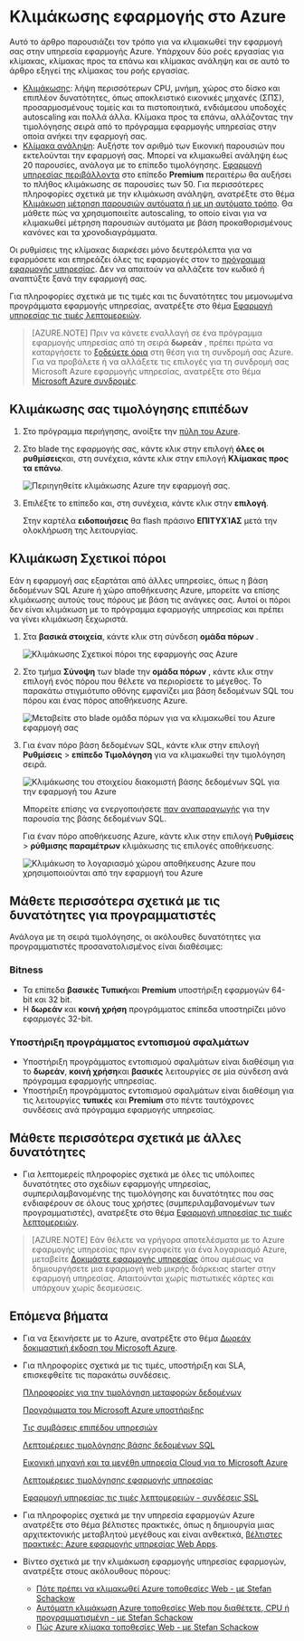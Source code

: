 <properties
    pageTitle="Κλιμάκωσης εφαρμογής στο Azure | Microsoft Azure"
    description="Μάθετε πώς να κλιμάκωσης εφαρμογής στο Azure εφαρμογής υπηρεσίας για να προσθέσετε χωρητικότητα και δυνατότητες."
    services="app-service"
    documentationCenter=""
    authors="cephalin"
    manager="wpickett"
    editor="mollybos"/>

<tags
    ms.service="app-service"
    ms.workload="na"
    ms.tgt_pltfrm="na"
    ms.devlang="na"
    ms.topic="article"
    ms.date="07/05/2016"
    ms.author="cephalin"/>

# <a name="scale-up-an-app-in-azure"></a>Κλιμάκωσης εφαρμογής στο Azure #

Αυτό το άρθρο παρουσιάζει τον τρόπο για να κλιμακωθεί την εφαρμογή σας στην υπηρεσία εφαρμογής Azure. Υπάρχουν δύο ροές εργασίας για κλίμακας, κλίμακας προς τα επάνω και κλίμακας ανάληψη και σε αυτό το άρθρο εξηγεί της κλίμακας του ροής εργασίας.

- [Κλιμάκωσης](https://en.wikipedia.org/wiki/Scalability#Horizontal_and_vertical_scaling): λήψη περισσότερων CPU, μνήμη, χώρος στο δίσκο και επιπλέον δυνατότητες, όπως αποκλειστικό εικονικές μηχανές (ΣΠΣ), προσαρμοσμένους τομείς και τα πιστοποιητικά, ενδιάμεσου υποδοχές autoscaling και πολλά άλλα. Κλίμακα προς τα επάνω, αλλάζοντας την τιμολόγησης σειρά από το πρόγραμμα εφαρμογής υπηρεσίας στην οποία ανήκει την εφαρμογή σας.
- [Κλίμακα ανάληψη](https://en.wikipedia.org/wiki/Scalability#Horizontal_and_vertical_scaling): Αυξήστε τον αριθμό των Εικονική παρουσιών που εκτελούνται την εφαρμογή σας.
Μπορεί να κλιμακωθεί ανάληψη έως 20 παρουσίες, ανάλογα με το επίπεδο τιμολόγησης. [Εφαρμογή υπηρεσίας περιβάλλοντα](../app-service/app-service-app-service-environments-readme.md) στο επίπεδο **Premium** περαιτέρω θα αυξήσει το πλήθος κλιμάκωσης σε παρουσίες των 50. Για περισσότερες πληροφορίες σχετικά με την κλιμάκωση ανάληψη, ανατρέξτε στο θέμα [Κλιμάκωση μέτρηση παρουσιών αυτόματα ή με μη αυτόματο τρόπο](../monitoring-and-diagnostics/insights-how-to-scale.md). Θα μάθετε πώς να χρησιμοποιείτε autoscaling, το οποίο είναι για να κλιμακωθεί μέτρηση παρουσιών αυτόματα με βάση προκαθορισμένους κανόνες και τα χρονοδιαγράμματα.

Οι ρυθμίσεις της κλίμακας διαρκέσει μόνο δευτερόλεπτα για να εφαρμόσετε και επηρεάζει όλες τις εφαρμογές στον το [πρόγραμμα εφαρμογής υπηρεσίας](../app-service/azure-web-sites-web-hosting-plans-in-depth-overview.md).
Δεν να απαιτούν να αλλάζετε τον κωδικό ή αναπτύξτε ξανά την εφαρμογή σας.

Για πληροφορίες σχετικά με τις τιμές και τις δυνατότητες του μεμονωμένα προγράμματα εφαρμογής υπηρεσίας, ανατρέξτε στο θέμα [Εφαρμογή υπηρεσίας τις τιμές λεπτομερειών](/pricing/details/web-sites/).  

> [AZURE.NOTE] Πριν να κάνετε εναλλαγή σε ένα πρόγραμμα εφαρμογής υπηρεσίας από τη σειρά **δωρεάν** , πρέπει πρώτα να καταργήσετε το [ξοδεύετε όρια](/pricing/spending-limits/) στη θέση για τη συνδρομή σας Azure. Για να προβάλετε ή να αλλάξετε τις επιλογές για τη συνδρομή σας Microsoft Azure εφαρμογής υπηρεσίας, ανατρέξτε στο θέμα [Microsoft Azure συνδρομές][azuresubscriptions].

<a name="scalingsharedorbasic"></a>
<a name="scalingstandard"></a>

## <a name="scale-up-your-pricing-tier"></a>Κλιμάκωσης σας τιμολόγησης επιπέδων

1. Στο πρόγραμμα περιήγησης, ανοίξτε την [πύλη του Azure][portal].

2. Στο blade της εφαρμογής σας, κάντε κλικ στην επιλογή **όλες οι ρυθμίσεις**και, στη συνέχεια, κάντε κλικ στην επιλογή **Κλίμακας προς τα επάνω**.

    ![Περιηγηθείτε κλιμάκωσης Azure την εφαρμογή σας.][ChooseWHP]

4. Επιλέξτε το επίπεδο και, στη συνέχεια, κάντε κλικ στην **επιλογή**.

    Στην καρτέλα **ειδοποιήσεις** θα flash πράσινο **ΕΠΙΤΥΧΊΑΣ** μετά την ολοκλήρωση της λειτουργίας.

<a name="ScalingSQLServer"></a>
## <a name="scale-related-resources"></a>Κλιμάκωση Σχετικοί πόροι
Εάν η εφαρμογή σας εξαρτάται από άλλες υπηρεσίες, όπως η βάση δεδομένων SQL Azure ή χώρο αποθήκευσης Azure, μπορείτε να επίσης κλιμάκωσης αυτούς τους πόρους με βάση τις ανάγκες σας. Αυτοί οι πόροι δεν είναι κλιμάκωση με το πρόγραμμα εφαρμογής υπηρεσίας και πρέπει να γίνει κλιμάκωση ξεχωριστά.

1. Στα **βασικά στοιχεία**, κάντε κλικ στη σύνδεση **ομάδα πόρων** .

    ![Κλιμάκωσης Σχετικοί πόροι της εφαρμογής σας Azure](./media/web-sites-scale/RGEssentialsLink.png)

2. Στο τμήμα **Σύνοψη** των blade την **ομάδα πόρων** , κάντε κλικ στην επιλογή ενός πόρου που θέλετε να περιορίσετε το μέγεθος. Το παρακάτω στιγμιότυπο οθόνης εμφανίζει μια βάση δεδομένων SQL του πόρου και ένας πόρος αποθήκευσης Azure.

    ![Μεταβείτε στο blade ομάδα πόρων για να κλιμακωθεί του Azure εφαρμογή σας](./media/web-sites-scale/ResourceGroup.png)

3. Για έναν πόρο βάση δεδομένων SQL, κάντε κλικ στην επιλογή **Ρυθμίσεις** > **επίπεδο Τιμολόγηση** για να κλιμακωθεί την τιμολόγηση σειρά.

    ![Κλιμάκωσης του στοιχείου διακομιστή βάσης δεδομένων SQL για την εφαρμογή του Azure](./media/web-sites-scale/ScaleDatabase.png)

    Μπορείτε επίσης να ενεργοποιήσετε [παν αναπαραγωγής](../sql-database/sql-database-geo-replication-overview.md) για την παρουσία της βάσης δεδομένων SQL.

    Για έναν πόρο αποθήκευσης Azure, κάντε κλικ στην επιλογή **Ρυθμίσεις** > **ρύθμισης παραμέτρων** κλιμάκωσης τις επιλογές αποθήκευσης.

    ![Κλιμάκωση το λογαριασμό χώρου αποθήκευσης Azure που χρησιμοποιούνται από την εφαρμογή του Azure](./media/web-sites-scale/ScaleStorage.png)

<a name="devfeatures"></a>
## <a name="learn-about-developer-features"></a>Μάθετε περισσότερα σχετικά με τις δυνατότητες για προγραμματιστές
Ανάλογα με τη σειρά τιμολόγησης, οι ακόλουθες δυνατότητες για προγραμματιστές προσανατολισμένος είναι διαθέσιμες:

### <a name="bitness"></a>Bitness ###

- Τα επίπεδα **βασικές** **Τυπική**και **Premium** υποστήριξη εφαρμογών 64-bit και 32 bit.
- Η **δωρεάν** και **κοινή χρήση** προγράμματος επίπεδα υποστηρίζει μόνο εφαρμογές 32-bit.

### <a name="debugger-support"></a>Υποστήριξη προγράμματος εντοπισμού σφαλμάτων ###

- Υποστήριξη προγράμματος εντοπισμού σφαλμάτων είναι διαθέσιμη για το **δωρεάν**, **κοινή χρήση**και **βασικές** λειτουργίες σε μία σύνδεση ανά πρόγραμμα εφαρμογής υπηρεσίας.
- Υποστήριξη προγράμματος εντοπισμού σφαλμάτων είναι διαθέσιμη για τις λειτουργίες **τυπικές** και **Premium** στο πέντε ταυτόχρονες συνδέσεις ανά πρόγραμμα εφαρμογής υπηρεσίας.

<a name="OtherFeatures"></a>
## <a name="learn-about-other-features"></a>Μάθετε περισσότερα σχετικά με άλλες δυνατότητες

- Για λεπτομερείς πληροφορίες σχετικά με όλες τις υπόλοιπες δυνατότητες στο σχεδίων εφαρμογής υπηρεσίας, συμπεριλαμβανομένης της τιμολόγησης και δυνατότητες που σας ενδιαφέρουν σε όλους τους χρήστες (συμπεριλαμβανομένων των προγραμματιστές), ανατρέξτε στο θέμα [Εφαρμογή υπηρεσίας τις τιμές λεπτομερειών](/pricing/details/web-sites/).

>[AZURE.NOTE] Εάν θέλετε να γρήγορα αποτελέσματα με το Azure εφαρμογής υπηρεσίας πριν εγγραφείτε για ένα λογαριασμό Azure, μεταβείτε [Δοκιμάστε εφαρμογής υπηρεσίας](http://go.microsoft.com/fwlink/?LinkId=523751) όπου αμέσως να δημιουργήσετε μια εφαρμογή web μικρής διάρκειας starter στην εφαρμογή υπηρεσίας. Απαιτούνται χωρίς πιστωτικές κάρτες και υπάρχουν χωρίς δεσμεύσεις.

<a name="Next Steps"></a>
## <a name="next-steps"></a>Επόμενα βήματα

- Για να ξεκινήσετε με το Azure, ανατρέξτε στο θέμα [Δωρεάν δοκιμαστική έκδοση του Microsoft Azure](/pricing/free-trial/).
- Για πληροφορίες σχετικά με τις τιμές, υποστήριξη και SLA, επισκεφθείτε τις παρακάτω συνδέσεις.

    [Πληροφορίες για την τιμολόγηση μεταφορών δεδομένων](/pricing/details/data-transfers/)

    [Προγράμματα του Microsoft Azure υποστήριξης](/support/plans/)

    [Τις συμβάσεις επιπέδου υπηρεσιών](/support/legal/sla/)

    [Λεπτομέρειες τιμολόγησης βάσης δεδομένων SQL](/pricing/details/sql-database/)

    [Εικονική μηχανή και τα μεγέθη υπηρεσία Cloud για το Microsoft Azure][vmsizes]

    [Λεπτομέρειες τιμολόγησης εφαρμογής υπηρεσίας](/pricing/details/app-service/)

    [Εφαρμογή υπηρεσίας τις τιμές λεπτομερειών - συνδέσεις SSL](/pricing/details/web-sites/#ssl-connections)

- Για πληροφορίες σχετικά με την υπηρεσία εφαρμογών Azure ανατρέξτε στο θέμα βέλτιστες πρακτικές, όπως η δημιουργία μιας αρχιτεκτονικής μεταβλητού μεγέθους και είναι ανθεκτικά, [βέλτιστες πρακτικές: Azure εφαρμογής υπηρεσίας Web Apps](http://blogs.msdn.com/b/windowsazure/archive/2014/02/10/best-practices-windows-azure-websites-waws.aspx).

- Βίντεο σχετικά με την κλιμάκωση εφαρμογής υπηρεσίας εφαρμογών, ανατρέξτε στους ακόλουθους πόρους:

    - [Πότε πρέπει να κλιμακωθεί Azure τοποθεσίες Web - με Stefan Schackow](/documentation/videos/azure-web-sites-free-vs-standard-scaling/)
    - [Αυτόματη κλιμάκωση Azure τοποθεσίες Web που διαθέτετε, CPU ή προγραμματισμένη - με Stefan Schackow](/documentation/videos/auto-scaling-azure-web-sites/)
    - [Πώς Azure κλίμακα τοποθεσίες Web - με Stefan Schackow](/documentation/videos/how-azure-web-sites-scale/)


<!-- LINKS -->
[vmsizes]:/pricing/details/app-service/
[SQLaccountsbilling]:http://go.microsoft.com/fwlink/?LinkId=234930
[azuresubscriptions]:http://go.microsoft.com/fwlink/?LinkID=235288
[portal]: https://portal.azure.com/

<!-- IMAGES -->
[ChooseWHP]: ./media/web-sites-scale/scale1ChooseWHP.png
[ChooseBasicInstances]: ./media/web-sites-scale/scale2InstancesBasic.png
[SaveButton]: ./media/web-sites-scale/05SaveButton.png
[BasicComplete]: ./media/web-sites-scale/06BasicComplete.png
[ScaleStandard]: ./media/web-sites-scale/scale3InstancesStandard.png
[Autoscale]: ./media/web-sites-scale/scale4AutoScale.png
[SetTargetMetrics]: ./media/web-sites-scale/scale5AutoScaleTargetMetrics.png
[SetFirstRule]: ./media/web-sites-scale/scale6AutoScaleFirstRule.png
[SetSecondRule]: ./media/web-sites-scale/scale7AutoScaleSecondRule.png
[SetThirdRule]: ./media/web-sites-scale/scale8AutoScaleThirdRule.png
[SetRulesFinal]: ./media/web-sites-scale/scale9AutoScaleFinal.png
[ResourceGroup]: ./media/web-sites-scale/scale10ResourceGroup.png
[ScaleDatabase]: ./media/web-sites-scale/scale11SQLScale.png
[GeoReplication]: ./media/web-sites-scale/scale12SQLGeoReplication.png
